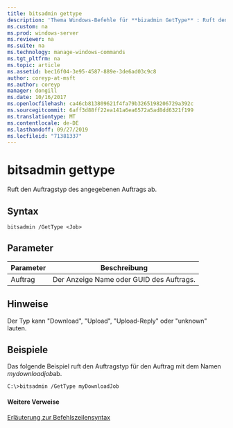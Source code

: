 ```yaml
---
title: bitsadmin gettype
description: 'Thema Windows-Befehle für **bizadmin GetType** : Ruft den Auftragstyp des angegebenen Auftrags ab.'
ms.custom: na
ms.prod: windows-server
ms.reviewer: na
ms.suite: na
ms.technology: manage-windows-commands
ms.tgt_pltfrm: na
ms.topic: article
ms.assetid: bec16f04-3e95-4587-889e-3de6ad03c9c8
author: coreyp-at-msft
ms.author: coreyp
manager: dongill
ms.date: 10/16/2017
ms.openlocfilehash: ca46cb813809621f4fa79b3265198206729a392c
ms.sourcegitcommit: 6aff3d88ff22ea141a6ea6572a5ad8dd6321f199
ms.translationtype: MT
ms.contentlocale: de-DE
ms.lasthandoff: 09/27/2019
ms.locfileid: "71381337"
---
```

# <a name="bitsadmin-gettype"></a>bitsadmin gettype



Ruft den Auftragstyp des angegebenen Auftrags ab.

## <a name="syntax"></a>Syntax

```
bitsadmin /GetType <Job>
```

## <a name="parameters"></a>Parameter

|Parameter|Beschreibung|
|---------|-----------|
|Auftrag|Der Anzeige Name oder GUID des Auftrags.|

## <a name="remarks"></a>Hinweise

Der Typ kann "Download", "Upload", "Upload-Reply" oder "unknown" lauten.

## <a name="BKMK_examples"></a>Beispiele

Das folgende Beispiel ruft den Auftragstyp für den Auftrag mit dem Namen *mydownloadjob*ab.
```
C:\>bitsadmin /GetType myDownloadJob
```

#### <a name="additional-references"></a>Weitere Verweise

[Erläuterung zur Befehlszeilensyntax](command-line-syntax-key.md)